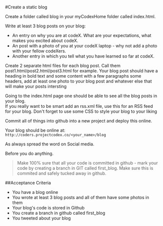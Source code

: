 #Create a static blog

Create a folder called blog in your myCodexHome folder called index.html.

Write at least 3 blog posts on your blog:
* An entry on why you are at codeX. What are your expectations, what makes you excited about codeX.
* An post with a photo of you at your codeX laptop - why not add a photo with your fellow codeXers.
* Another entry in which you tell what you have learned so far at codeX.

 
Create 2 separate html files for each blog post. Call them post1.html/post2.html/post3.html for example. 
Your blog post should have a heading in bold text and some content with a few paragraphs some headers, add at least one photo to your blog post and whatever else that will make your posts intersting

Going to the index.html page one should be able to see all the blog posts in your blog.  
If you really want to be smart add an rss.xml file, use this for an RSS feed for your blog. Don't forget to use some CSS to style your blog to your liking

Commit all of things into github into a new project and deploy this online. 

Your blog should be online at: ```http://coders.projectcodex.co/<your_name>/blog```

As always spread the word on Social media.

Before you do anything. 

> Make 100% sure that all your code is committed in github - mark your code by creating a branch in GIT called first_blog. Make sure this is commited and safely tucked away in github. 

##Acceptance Criteria
  * You have a blog online
  * You wrote at least 3 blog posts and all of them have some photos in them
  * Your blog's code is stored in Github
  * You create a branch in github called first_blog
  * You tweeted about your blog
